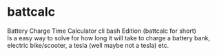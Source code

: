 # battcalc
Battery Charge Time Calculator cli bash Edition (battcalc for short)  
Is a easy way to solve for how long it will take to charge a battery bank, electric bike/scooter, a tesla (well maybe not a tesla) etc. 
